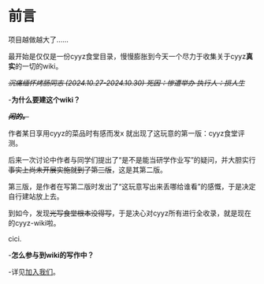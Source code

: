 # 前言

项目越做越大了……

最开始是仅仅是一份cyyz食堂目录，慢慢膨胀到今天一个尽力于收集关于cyyz**真实**的一切的wiki。



<s>_沉痛缅怀烤肠同志 (2024.10.27-2024.10.30) 死因：惨遭举办 执行人：损人生_</s>

-**为什么要建这个wiki？**

_<s>**闲的。**</s>_  

作者某日享用cyyz的菜品时有感而发x 就出现了这玩意的第一版：cyyz食堂评测。

后来一次讨论中作者与同学们提出了“是不是能当研学作业写”的疑问，并大胆实行~~事实上尚未开展实施就到了第三版~~，这是其第二版。

第三版，是作者在写第二版时发出了“这玩意写出来丢哪给谁看”的感慨，于是决定自行建站放上去。

到如今，发现~~光写食堂根本没得写~~，于是决心对cyyz所有进行全收录，就是现在的cyyz-wiki啦。

cici.





-**怎么参与到wiki的写作中？**

-详见[加入我们](intro/joinus.md)。



